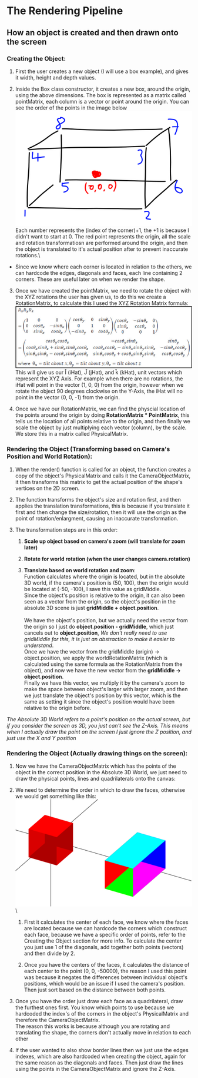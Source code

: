 # The Rendering Pipeline
## How an object is created and then drawn onto the screen

### Creating the Object:
1. First the user creates a new object (I will use a box example), and gives it width, height and depth values.

2. Inside the Box class constructor, it creates a new box, around the origin, using the above dimensions. The box is represented as a matrix called pointMatrix, each column is a vector or point around the origin. You can see the order of the points in the image below\
![Box Layout](https://github.com/AryaaSk/3D-Engine/blob/master/Research/BoxLayout.png?raw=true)\
Each number represents the (index of the corner)+1, the +1 is because I didn't want to start at 0. The red point represents the origin, all the scale and rotation transformatiosn are performed around the origin, and then the object is translated to it's actual position after to prevent inaccurate rotations.\

* Since we know where each corner is located in relation to the others, we can hardcode the edges, diagonals and faces, each line containing 2 corners. These are useful later on when we render the shape.

3. Once we have created the pointMatrix, we need to rotate the object with the XYZ rotations the user has given us, to do this we create a RotationMatrix, to calculate this I used the XYZ Rotation Matrix formula:\
![Box Layout](https://github.com/AryaaSk/3D-Engine/blob/master/Research/xyzrotationmatrix.jpeg?raw=true)\
This will give us our Î (iHat), Ĵ (jHat), and k̂ (kHat), unit vectors which represent the XYZ Axis. For example when there are no rotations, the iHat will point in the vector (1, 0, 0) from the origin, however when we rotate the object 90 degrees clockwise on the Y-Axis, the iHat will no point in the vector (0, 0, -1) from the origin.

4. Once we have our RotationMatrix, we can find the physcial location of the points around the origin by doing **RotationMatrix * PointMatrix**, this tells us the location of all points relative to the origin, and then finally we scale the object by just multiplying each vector (column), by the scale. We store this in a matrix called PhysicalMatrix.

### Rendering the Object (Transforming based on Camera's Position and World Rotation):
1. When the render() function is called for an object, the function creates a copy of the object's PhysicalMatrix and calls it the CameraObjectMatrix, it then transforms this matrix to get the actual position of the shape's vertices on the 2D screen.

2. The function transforms the object's size and rotation first, and then applies the translation transformations, this is because if you translate it first and then change the size/rotation, then it will use the origin as the point of rotation/enlargment, causing an inaccurate transformation.

3. The transformation steps are in this order:
    1. **Scale up object based on camera's zoom (will translate for zoom later)**

    2. **Rotate for world rotation (when the user changes camera.rotation)**

    3.  **Translate based on world rotation and zoom**:\
    Function calculates where the origin is located, but in the absolute 3D world, if the camera's position is (50, 100), then the origin would be located at (-50, -100), I save this value as gridMiddle.\
    Since the object's position is relative to the origin, it can also been seen as a vector from the origin, so the object's position in the absolute 3D scene is just **gridMiddle + object.position**.\
    \
    We have the object's position, but we actually need the vector from the origin so I just do **object.position - gridMiddle**, which just cancels out to **object.position**, *We don't really need to use gridMiddle for this, it is just an abstraction to make it easier to understand*.\
    Once we have the vector from the gridMiddle (origin) -> object.position, we apply the worldRotationMatrix (which is calculated using the same formula as the RotationMatrix from the object), and now we have the new vector from the **gridMiddle -> object.position**.\
    Finally we have this vector, we multiply it by the camera's zoom to make the space between object's larger with larger zoom, and then we just translate the object's position by this vector, which is the same as setting it since the object's position would have been relative to the origin before.

*The Absolute 3D World refers to a point's position on the actual screen, but if you consider the screen as 3D, you just can't see the Z-Axis. This means when I actually draw the point on the screen I just ignore the Z position, and just use the X and Y position*

### Rendering the Object (Actually drawing things on the screen):

1. Now we have the CameraObjectMatrix which has the points of the object in the correct position in the Absolute 3D World, we just need to draw the physical points, lines and quadrilaterals onto the canvas:

2. We need to determine the order in which to draw the faces, otherwise we would get something like this:
    ![Wrong Face Order](https://github.com/AryaaSk/3D-Engine/blob/master/Research/WrongFaceOrder.png?raw=true)\

    1. First it calculates the center of each face, we know where the faces are located because we can hardcode the corners which construct each face, because we have a specific order of points, refer to the Creating the Object section for more info. To calculate the center you just use 1 of the diagonals, add together both points (vectors) and then divide by 2.

    2. Once you have the centers of the faces, it calculates the distance of each center to the point (0, 0, -50000), the reason I used this point was because it negates the differences between individual object's positions, which would be an issue if I used the camera's position. Then just sort based on the distance between both points.

3. Once you have the order just draw each face as a quadrilateral, draw the furthest ones first. You know which points to use because we hardcoded the index's of the corners in the object's PhysicalMatrix and therefore the CameraObjectMatrix.\
The reason this works is because although you are rotating and translating the shape, the corners don't actually move in relation to each other

4. If the user wanted to also show border lines then we just use the edges indexes, which are also hardcoded when creating the object, again for the same reason as the diagonals and faces. Then just draw the lines using the points in the CameraObjectMatrix and ignore the Z-Axis.


